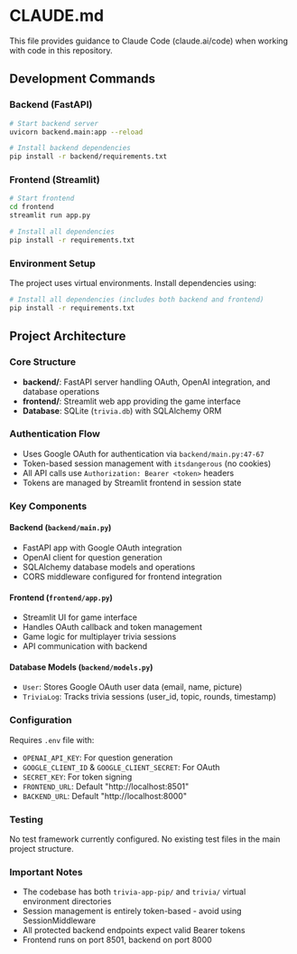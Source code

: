 # CLAUDE.md

This file provides guidance to Claude Code (claude.ai/code) when working with code in this repository.

## Development Commands

### Backend (FastAPI)
```bash
# Start backend server
uvicorn backend.main:app --reload

# Install backend dependencies
pip install -r backend/requirements.txt
```

### Frontend (Streamlit)
```bash
# Start frontend
cd frontend
streamlit run app.py

# Install all dependencies
pip install -r requirements.txt
```

### Environment Setup
The project uses virtual environments. Install dependencies using:
```bash
# Install all dependencies (includes both backend and frontend)
pip install -r requirements.txt
```

## Project Architecture

### Core Structure
- **backend/**: FastAPI server handling OAuth, OpenAI integration, and database operations
- **frontend/**: Streamlit web app providing the game interface
- **Database**: SQLite (`trivia.db`) with SQLAlchemy ORM

### Authentication Flow
- Uses Google OAuth for authentication via `backend/main.py:47-67`
- Token-based session management with `itsdangerous` (no cookies)
- All API calls use `Authorization: Bearer <token>` headers
- Tokens are managed by Streamlit frontend in session state

### Key Components

#### Backend (`backend/main.py`)
- FastAPI app with Google OAuth integration
- OpenAI client for question generation 
- SQLAlchemy database models and operations
- CORS middleware configured for frontend integration

#### Frontend (`frontend/app.py`)
- Streamlit UI for game interface
- Handles OAuth callback and token management
- Game logic for multiplayer trivia sessions
- API communication with backend

#### Database Models (`backend/models.py`)
- `User`: Stores Google OAuth user data (email, name, picture)
- `TriviaLog`: Tracks trivia sessions (user_id, topic, rounds, timestamp)

### Configuration
Requires `.env` file with:
- `OPENAI_API_KEY`: For question generation
- `GOOGLE_CLIENT_ID` & `GOOGLE_CLIENT_SECRET`: For OAuth
- `SECRET_KEY`: For token signing
- `FRONTEND_URL`: Default "http://localhost:8501"
- `BACKEND_URL`: Default "http://localhost:8000"

### Testing
No test framework currently configured. No existing test files in the main project structure.

### Important Notes
- The codebase has both `trivia-app-pip/` and `trivia/` virtual environment directories
- Session management is entirely token-based - avoid using SessionMiddleware
- All protected backend endpoints expect valid Bearer tokens
- Frontend runs on port 8501, backend on port 8000